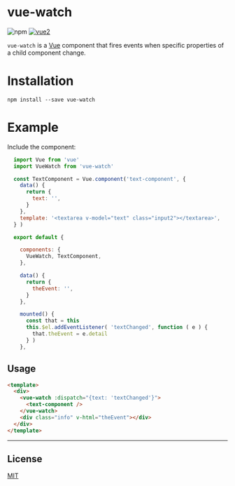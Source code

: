 # vue-watch

![npm](https://img.shields.io/npm/v/vue-watch.svg)
[![vue2](https://img.shields.io/badge/vue-2.x-brightgreen.svg)](https://vuejs.org/)

`vue-watch` is a [Vue](www.vuejs.org) component that fires events when specific properties of a child component change.

# Installation

```
npm install --save vue-watch
```

# Example

Include the component:

```javascript
  import Vue from 'vue'
  import VueWatch from 'vue-watch'

  const TextComponent = Vue.component('text-component', {
    data() {
      return {
        text: '',
      }
    },
    template: '<textarea v-model="text" class="input2"></textarea>',
  } )

  export default {

    components: {
      VueWatch, TextComponent,
    },

    data() {
      return {
        theEvent: '',
      }
    },

    mounted() {
      const that = this
      this.$el.addEventListener( 'textChanged', function ( e ) {
        that.theEvent = e.detail
      } )
    },
```


## Usage

```html
<template>
  <div>
    <vue-watch :dispatch="{text: 'textChanged'}">
      <text-component />
    </vue-watch>
    <div class="info" v-html="theEvent"></div>
  </div>
</template>
```



---

## License

[MIT](http://opensource.org/licenses/MIT)
